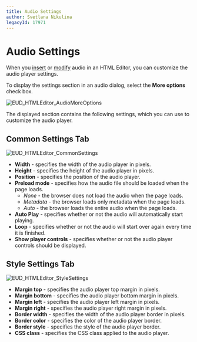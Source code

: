 ```yaml
---
title: Audio Settings
author: Svetlana Nikulina
legacyId: 17971
---
```

# Audio Settings
When you [insert](insert-an-audio-into-html-editor.md) or [modify](modify-audio-settings-in-html-editor.md) audio in an HTML Editor, you can customize the audio player settings.

To display the settings section in an audio dialog, select the **More options** check box.

![EUD_HTMLEditor_AudioMoreOptions](../../../images/img25604.png)

The displayed section contains the following settings, which you can use to customize the audio player.

## Common Settings Tab
![EUD_HTMLEditor_CommonSettings](../../../images/img25615.png)
* **Width** - specifies the width of the audio player in pixels.
* **Height** - specifies the height of the audio player in pixels.
* **Position** - specifies the position of the audio player.
* **Preload mode** - specifies how the audio file should be loaded when the page loads.
	* _None_ - the browser does not load the audio when the page loads.
	* _Metadata_ - the browser loads only metadata when the page loads.
	* _Auto_ - the browser loads the entire audio when the page loads.
* **Auto Play** - specifies whether or not the audio will automatically start playing.
* **Loop** - specifies whether or not the audio will start over again every time it is finished.
* **Show player controls** - specifies whether or not the audio player controls should be displayed.

## Style Settings Tab
![EUD_HTMLEditor_StyleSettings](../../../images/img25620.png)
* **Margin top** - specifies the audio player top margin in pixels.
* **Margin bottom** - specifies the audio player bottom margin in pixels.
* **Margin left** - specifies the audio player left margin in pixels.
* **Margin right** - specifies the audio player right margin in pixels.
* **Border width** - specifies the width of the audio player border in pixels.
* **Border color** - specifies the color of the audio player border.
* **Border style** - specifies the style of the audio player border.
* **CSS class** -  specifies the CSS class applied to the audio player.